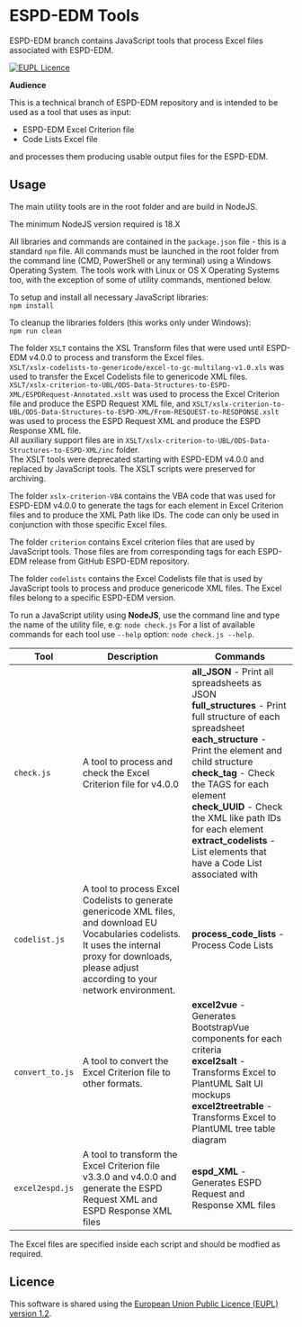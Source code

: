 # ESPD-EDM Tools  
ESPD-EDM branch contains JavaScript tools that process Excel files associated with ESPD-EDM.

[![EUPL Licence](https://img.shields.io/badge/Licence-EUPL%20v1.2-blue.svg)](https://eupl.eu/1.2/en)

**Audience** 

This is a technical branch of ESPD-EDM repository and is intended to be used as a tool that uses as input:  
- ESPD-EDM Excel Criterion file
- Code Lists Excel file 

and processes them producing usable output files for the ESPD-EDM.

## Usage

The main utility tools are in the root folder and are build in NodeJS.

The minimum NodeJS version required is 18.X

All libraries and commands are contained in the `package.json` file - this is a standard `npm` file. All commands must be launched in the root folder from the command line (CMD, PowerShell or any terminal) using a Windows Operating System. The tools work with Linux or OS X Operating Systems too, with the exception of some of utility commands, mentioned below.

To setup and install all necessary JavaScript libraries:  
```npm install```

To cleanup the libraries folders (this works only under Windows):  
```npm run clean```

The folder `XSLT` contains the XSL Transform files that were used until ESPD-EDM v4.0.0 to process and transform the Excel files.  
`XSLT/xslx-codelists-to-genericode/excel-to-gc-multilang-v1.0.xls` was used to transfer the Excel Codelists file to genericode XML files.  
`XSLT/xslx-criterion-to-UBL/ODS-Data-Structures-to-ESPD-XML/ESPDRequest-Annotated.xslt` was used to process the Excel Criterion file and produce the ESPD Request XML file, and `XSLT/xslx-criterion-to-UBL/ODS-Data-Structures-to-ESPD-XML/From-RESQUEST-to-RESDPONSE.xslt` was used to process the ESPD Request XML and produce the ESPD Response XML file.  
All auxiliary support files are in `XSLT/xslx-criterion-to-UBL/ODS-Data-Structures-to-ESPD-XML/inc` folder.  
The XSLT tools were deprecated starting with ESPD-EDM v4.0.0 and replaced by JavaScript tools. The XSLT scripts were preserved for archiving.

The folder `xslx-criterion-VBA` contains the VBA code that was used for ESPD-EDM v4.0.0 to generate the tags for each element in Excel Criterion files and to produce the XML Path like IDs. The code can only be used in conjunction with those specific Excel files.

The folder `criterion` contains Excel criterion files that are used by JavaScript tools. Those files are from corresponding tags for each ESPD-EDM release from GitHub ESPD-EDM repository.

The folder `codelists` contains the Excel Codelists file that is used by JavaScript tools to process and produce genericode XML files. The Excel files belong to a specific ESPD-EDM version.

To run a JavaScript utility using **NodeJS**, use the command line and type the name of the utility file, e.g:  `node check.js`
For a list of available commands for each tool use `--help` option: `node check.js --help`.


| Tool | Description | Commands
|---|---| --- |
| `check.js` | A tool to process and check the Excel Criterion file for v4.0.0 |        **all_JSON** - Print all spreadsheets as JSON<br>**full_structures** - Print full structure of each spreadsheet <br>**each_structure** - Print the element and child structure<br>**check_tag** - Check the TAGS for each element<br>**check_UUID** - Check the XML like path IDs for each element<br>**extract_codelists** - List elements that have a Code List associated with|
| `codelist.js` | A tool to process Excel Codelists to generate genericode XML files, and download EU Vocabularies codelists. It uses the internal proxy for downloads, please adjust according to your network environment. | **process_code_lists** - Process Code Lists |
| `convert_to.js` | A tool to convert the Excel Criterion file to other formats.  | **excel2vue** - Generates BootstrapVue components for each criteria<br>**excel2salt** - Transforms Excel to PlantUML Salt UI mockups<br>**excel2treetrable** - Transforms Excel to PlantUML tree table diagram|
| `excel2espd.js` | A tool to transform the Excel Criterion file v3.3.0 and v4.0.0 and generate the ESPD Request XML and ESPD Response XML files | **espd_XML** - Generates ESPD Request and Response XML files |

The Excel files are specified inside each script and should be modfied as required.

## Licence

This software is shared using the [European Union Public Licence (EUPL) version 1.2](https://joinup.ec.europa.eu/collection/eupl/eupl-text-eupl-12).
